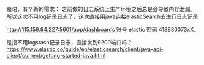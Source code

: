 嘉珺，有个新的需求：
之前做的日志系统上生产环境之后总是会导致内存泄漏。所以这次不用log记录日志了，这次直接用java连接elasticSearch去进行日志记录

http://115.159.94.227:5601/app/dashboards
账号 elastic 密码 418830073xX_


是指不用logstash记录日志，直接发到9200端口吗？
https://www.elastic.co/guide/en/elasticsearch/client/java-api-client/current/getting-started-java.html